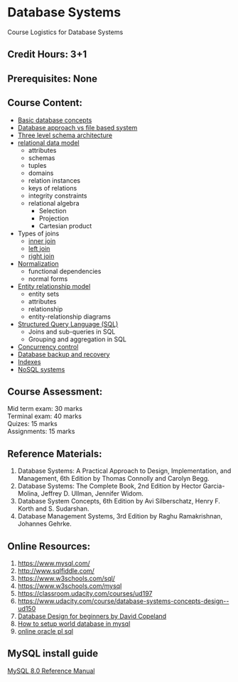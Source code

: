 # Database Systems
Course Logistics for Database Systems

## Credit Hours: 3+1  

## Prerequisites: None

## Course Content:
- [Basic database concepts](markdown/introduction.md)
- [Database approach vs file based system](markdown/introduction.md)
- [Three level schema architecture](markdown/ThreeSchemaArchitecture.md)
- [relational data model](markdown/intro2RelationalDatabases.md)
  + attributes
  + schemas
  + tuples
  + domains
  + relation instances
  + keys of relations
  + integrity constraints
  + relational algebra
     - Selection
     - Projection
     - Cartesian product
- Types of joins
  + [inner join](markdown/mysql_inner_join.md)
  + [left join](markdown/mysql_left_join.md)
  + [right join](markdown/mysql_right_join.md)
- [Normalization](markdown/database-normalization.md)
  + functional dependencies
  + normal forms
- [Entity relationship model](tutorialspoint/ERModel.md)
  + entity sets
  + attributes
  + relationship
  + entity-relationship diagrams
- [Structured Query Language (SQL)](30July2021.sql)
  + Joins and sub-queries in SQL
  + Grouping and aggregation in SQL
- [Concurrency control](markdown/concurrency.md)
- [Database backup and recovery](markdown/backup.md)
- [Indexes](markdown/indexing.md)
- [NoSQL systems](markdown/nosql.md)

## Course Assessment:  

Mid term exam: 30 marks  
Terminal exam: 40 marks  
Quizes: 15 marks  
Assignments: 15 marks  

## Reference Materials:

1. Database Systems: A Practical Approach to Design, Implementation, and Management, 6th Edition by Thomas Connolly and Carolyn Begg.  
2. Database Systems: The Complete Book, 2nd Edition by Hector Garcia-Molina, Jeffrey D. Ullman, Jennifer Widom.  
3. Database System Concepts, 6th Edition by Avi Silberschatz, Henry F. Korth and S. Sudarshan.  
4. Database Management Systems, 3rd Edition by Raghu Ramakrishnan, Johannes Gehrke.  

## Online Resources:

1. https://www.mysql.com/  
2. http://www.sqlfiddle.com/  
3. https://www.w3schools.com/sql/  
4. https://www.w3schools.com/mysql
5. https://classroom.udacity.com/courses/ud197 
6. https://www.udacity.com/course/database-systems-concepts-design--ud150
7. [Database Design for beginners by David Copeland](https://youtu.be/1VsSXRPEBo0)
8. [How to setup world database in mysql](https://dev.mysql.com/doc/world-setup/en/world-setup-installation.html)
9. [online oracle pl sql](https://livesql.oracle.com/)

## MySQL install guide

[MySQL 8.0 Reference Manual](https://dev.mysql.com/doc/refman/8.0/en/)
